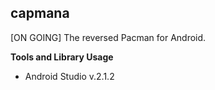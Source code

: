 **capmana**
-------

[ON GOING] The reversed Pacman for Android.

**Tools and Library Usage**

 - Android Studio v.2.1.2

